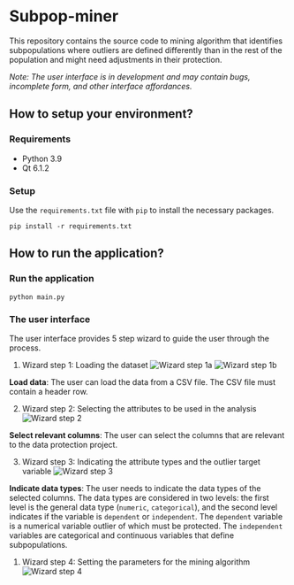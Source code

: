 # Subpop-miner

This repository contains the source code to mining algorithm that identifies
subpopulations where outliers are defined differently than in the rest of the
population and might need adjustments in their protection.

_Note: The user interface is in development and may contain bugs, incomplete
form, and other interface affordances._

## How to setup your environment?

### Requirements

- Python 3.9
- Qt 6.1.2

### Setup

Use the `requirements.txt` file with `pip` to install the necessary packages.

```pip install -r requirements.txt```

## How to run the application?

### Run the application

```python main.py```

### The user interface

The user interface provides 5 step wizard to guide the user through the process.

1. Wizard step 1: Loading the dataset
![Wizard step 1a](https://raw.githubusercontent.com/shahanM/subpop-miner/main/imgs/wiz1_nofile.png)
![Wizard step 1b](https://raw.githubusercontent.com/shahanM/subpop-miner/main/imgs/wiz1_file.png)

**Load data**: The user can load the data from a CSV file. The CSV file must
   contain a header row.

2. Wizard step 2: Selecting the attributes to be used in the analysis
![Wizard step 2](https://raw.githubusercontent.com/shahanM/subpop-miner/main/imgs/wiz2.png)

**Select relevant columns**: The user can select the columns that are
   relevant to the data protection project.

3. Wizard step 3: Indicating the attribute types and the outlier target variable
![Wizard step 3](https://raw.githubusercontent.com/shahanM/subpop-miner/main/imgs/wiz3.png)

**Indicate data types**: The user needs to indicate the data types of the
   selected columns. The data types are considered in two levels: the first
   level is the general data type (`numeric`, `categorical`), and the second
   level indicates if the variable is `dependent` or `independent`.
   The `dependent` variable is a numerical variable outlier of which must be protected. The `independent` variables are categorical and continuous variables that define subpopulations.

1. Wizard step 4: Setting the parameters for the mining algorithm
![Wizard step 4](https://raw.githubusercontent.com/shahanM/subpop-miner/main/imgs/wiz4.png)